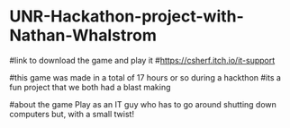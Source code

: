 # UNR-Hackathon-project-with-Nathan-Whalstrom

#link to download the game and play it
#https://csherf.itch.io/it-support

#this game was made in a total of 17 hours or so during a hackthon 
#its a fun project that we both had a blast making


#about the game
Play as an IT guy who has to go around shutting down computers but, with a small twist!
